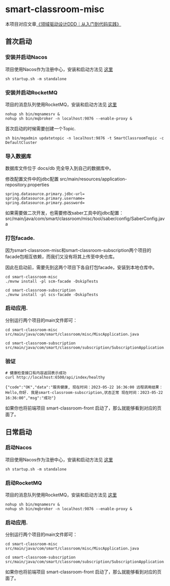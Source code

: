 # smart-classroom-misc
本项目对应文章[《领域驱动设计DDD｜从入门到代码实践》](https://mp.weixin.qq.com/s/HMLpjcE0UENUTfMK0Z9n8A)

## 首次启动

### 安装并启动Nacos
项目使用Nacos作为注册中心，安装和启动方法见 [这里](./docs/start/nacos.md)
```shell
sh startup.sh -m standalone
```

### 安装并启动RocketMQ
项目的消息队列使用RocketMQ，安装和启动方法见 [这里](./docs/start/rocketmq.md)
```shell
nohup sh bin/mqnamesrv &
nohup sh bin/mqbroker -n localhost:9876 --enable-proxy &
```

首次启动的时候需要创建一个Topic.
```shell
sh bin/mqadmin updatetopic -n localhost:9876 -t SmartClassroomTopic -c DefaultCluster
```

### 导入数据库
数据库文件位于 docs/db 完全导入到自己的数据库中。

修改配置文件中的jdbc配置
src/main/resources/application-repository.properties
```properties
spring.datasource.primary.jdbc-url=
spring.datasource.primary.username=
spring.datasource.primary.password=
```

如果需要做二次开发，也需要修改saber工具中的jdbc配置：
src/main/java/com/smart/classroom/misc/tool/saber/config/SaberConfig.java

### 打包facade.
因为smart-classroom-misc和smart-classroom-subscription两个项目的facade包相互依赖，而我们又没有将其上传至中央仓库。

因此在启动前，需要先到这两个项目下各自打包facade，安装到本地仓库中。

```shell
cd smart-classroom-misc
./mvnw install -pl scm-facade -DskipTests

cd smart-classroom-subscription
./mvnw install -pl scs-facade -DskipTests
```


### 启动应用.
分别运行两个项目的main文件即可：
```shell
cd smart-classroom-misc
src/main/java/com/smart/classroom/misc/MiscApplication.java

cd smart-classroom-subscription
src/main/java/com/smart/classroom/subscription/SubscriptionApplication.java
```


### 验证
```shell
# 健康检查接口有内容返回表示成功
curl http://localhost:6500/api/index/healthy
```
```text
{"code":"OK","data":"服务健康, 现在时间：2023-05-22 16:36:00 远程调用结果：Hello,你好. 我是smart-classroom-subscription,状态正常 现在时间：2023-05-22 16:36:00","msg":"成功"}
```

如果你也将前端项目 smart-classroom-front 启动了，那么就能够看到对应的页面了。

## 日常启动

### 启动Nacos
项目使用Nacos作为注册中心，安装和启动方法见 [这里](./docs/start/nacos.md)
```shell
sh startup.sh -m standalone
```

### 启动RocketMQ
项目的消息队列使用RocketMQ，安装和启动方法见 [这里](./docs/start/rocketmq.md)
```shell
nohup sh bin/mqnamesrv &
nohup sh bin/mqbroker -n localhost:9876 --enable-proxy &
```

### 启动应用.
分别运行两个项目的main文件即可：
```shell
cd smart-classroom-misc
src/main/java/com/smart/classroom/misc/MiscApplication.java

cd smart-classroom-subscription
src/main/java/com/smart/classroom/subscription/SubscriptionApplication.java
```

如果你也将前端项目 smart-classroom-front 启动了，那么就能够看到对应的页面了。
